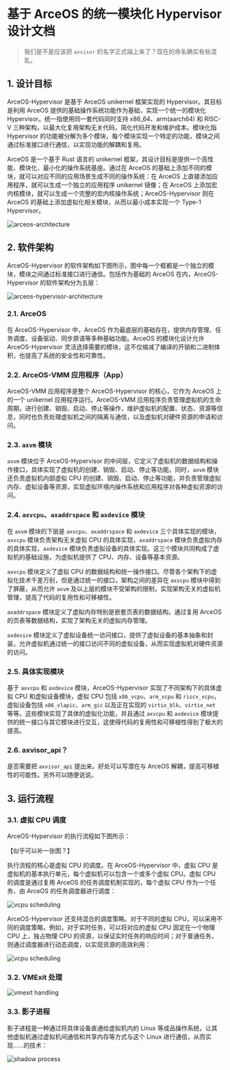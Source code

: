 # 基于 ArceOS 的统一模块化 Hypervisor 设计文档

> 我们是不是应该把 `axvisor` 的名字正式端上来了？现在的命名确实有些混乱。

## 1. 设计目标

ArceOS-Hypervisor 是基于 ArceOS unikernel 框架实现的 Hypervisor。其目标是利用 ArceOS 提供的基础操作系统功能作为基础，实现一个统一的模块化 Hypervisor。统一指使用同一套代码同时支持 x86_64、arm(aarch64) 和 RISC-V 三种架构，以最大化复用架构无关代码，简化代码开发和维护成本。模块化指 Hypervisor 的功能被分解为多个模块，每个模块实现一个特定的功能，模块之间通过标准接口进行通信，以实现功能的解耦和复用。

ArceOS 是一个基于 Rust 语言的 unikernel 框架，其设计目标是提供一个高性能、模块化、最小化的操作系统基座。通过在 ArceOS 的基础上添加不同的模块，就可以对应不同的应用场景生成不同的操作系统：在 ArceOS 上直接添加应用程序，就可以生成一个独立的应用程序 unikernel 镜像；在 ArceOS 上添加宏内核模块，就可以生成一个完整的宏内核操作系统；ArceOS-Hypervisor 则在 ArceOS 的基础上添加虚拟化相关模块，从而以最小成本实现一个 Type-1 Hypervisor。

![arceos-architecture](arceos-architecture.png)

## 2. 软件架构

ArceOS-Hypervisor 的软件架构如下图所示，图中每一个框都是一个独立的模块，模块之间通过标准接口进行通信。包括作为基础的 ArceOS 在内，ArceOS-Hypervisor 的软件架构分为五层：

![arceos-hypervisor-architecture](arceos-hypervisor-architecture.png)

### 2.1. ArceOS

在 ArceOS-Hypervisor 中，ArceOS 作为最底层的基础存在，提供内存管理、任务调度、设备驱动、同步原语等多种基础功能。ArceOS 的模块化设计允许 ArceOS-Hypervisor 灵活选择需要的模块，这不仅缩减了编译的开销和二进制体积，也提高了系统的安全性和可靠性。

### 2.2. ArceOS-VMM 应用程序（App）

ArceOS-VMM 应用程序是整个 ArceOS-Hypervisor 的核心，它作为 ArceOS 上的一个 unikernel 应用程序运行。ArceOS-VMM 应用程序负责管理虚拟机的生命周期，进行创建、销毁、启动、停止等操作，维护虚拟机的配置、状态、资源等信息，同时也负责处理虚拟机之间的隔离与通信，以及虚拟机对硬件资源的申请和访问。

### 2.3. `axvm` 模块

`axvm` 模块位于 ArceOS-Hypervisor 的中间层，它定义了虚拟机的数据结构和操作接口，具体实现了虚拟机的创建、销毁、启动、停止等功能。同时，`axvm` 模块还负责虚拟机内部虚拟 CPU 的创建、销毁、启动、停止等功能，并负责管理虚拟内存、虚拟设备等资源，实现虚拟环境内操作系统和应用程序对各种虚拟资源的访问。

### 2.4. `axvcpu`、`axaddrspace` 和 `axdevice` 模块

在 `axvm` 模块的下层是 `axvcpu`、`axaddrspace` 和 `axdevice` 三个具体实现的模块，`axvcpu` 模块负责架构无关虚拟 CPU 的具体实现，`axaddrspace` 模块负责虚拟内存的具体实现，`axdevice` 模块负责虚拟设备的具体实现。这三个模块共同构成了虚拟机的基础设施，为虚拟机提供了 CPU、内存、设备等基本资源。

`axvcpu` 模块定义了虚拟 CPU 的数据结构和统一操作接口。尽管各个架构下的虚拟化技术千差万别，但是通过统一的接口，架构之间的差异在 `axvcpu` 模块中得到了屏蔽，从而允许 `axvm` 及以上层的模块不受架构的限制，实现架构无关的虚拟机管理，提高了代码的复用性和可移植性。

`axaddrspace` 模块定义了虚拟内存特别是嵌套页表的数据结构。通过复用 ArceOS 的页表等数据结构，实现了架构无关的虚拟内存管理。

`axdevice` 模块定义了虚拟设备统一访问接口，提供了虚拟设备的基本抽象和封装，允许虚拟机通过统一的接口访问不同的虚拟设备，从而实现虚拟机对硬件资源的访问。

### 2.5. 具体实现模块

基于 `axvcpu` 和 `axdevice` 模块，ArceOS-Hypervisor 实现了不同架构下的具体虚拟 CPU 和虚拟设备模块，虚拟 CPU 包括 `x86_vcpu`、`arm_vcpu` 和 `riscv_vcpu`，虚拟设备包括 `x86_vlapic`、`arm_gic` 以及正在实现的 `virtio_blk`、`virtio_net` 等等。这些模块实现了具体的虚拟化功能，并且通过 `axvcpu` 和 `axdevice` 模块提供的统一接口与其它模块进行交互，这使得代码的复用性和可移植性得到了极大的提高。

### 2.6. axvisor_api？

是否需要把 `axvisor_api` 提出来。好处可以写潜在与 ArceOS 解耦，提高可移植性的可能性。另外可以随便说说。

## 3. 运行流程

### 3.1. 虚拟 CPU 调度

ArceOS-Hypervisor 的执行流程如下图所示：

【似乎可以补一张图？】

执行流程的核心是虚拟 CPU 的调度。在 ArceOS-Hypervisor 中，虚拟 CPU 是虚拟机的基本执行单元，每个虚拟机可以包含一个或多个虚拟 CPU。虚拟 CPU 的调度是通过复用 ArceOS 的任务调度机制实现的，每个虚拟 CPU 作为一个任务，由 ArceOS 的任务调度器进行调度：

![vcpu scheduling](vcpu-scheduling-base.png)

ArceOS-Hypervisor 还支持混合的调度策略。对于不同的虚拟 CPU，可以采用不同的调度策略，例如，对于实时任务，可以将对应的虚拟 CPU 固定在一个物理 CPU 上，独占物理 CPU 的资源，以保证实时任务的响应时间；对于普通任务，则通过调度器进行动态调度，以实现资源的高效利用：

![vcpu scheduling](vcpu-scheduling.png)

### 3.2. VMExit 处理

![vmexit handling](vmexit-handling.png)

### 3.3. 影子进程

影子进程是一种通过将具体设备直通给虚拟机内的 Linux 等成品操作系统，让其他虚拟机通过虚拟机间通信和共享内存等方式与这个 Linux 进行通信，从而实现……的技术：

![shadow process](shadow-process.png)